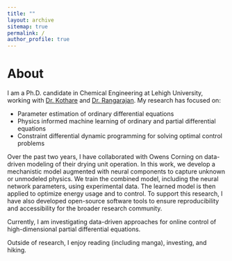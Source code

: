 ```yaml
---
title: ""
layout: archive
sitemap: true
permalink: /
author_profile: true
---
```


# About

I am a Ph.D. candidate in Chemical Engineering at Lehigh University, working with [Dr. Kothare](https://engineering.lehigh.edu/faculty/mayuresh-v-kothare) and [Dr. Rangarajan](https://engineering.lehigh.edu/faculty/srinivas-rangarajan). My research has focused on:

- Parameter estimation of ordinary differential equations
- Physics informed machine learning of ordinary and partial differential equations
- Constraint differential dynamic programming for solving optimal control problems

Over the past two years, I have collaborated with Owens Corning on data-driven modeling of their drying unit operation. In this work, we develop a mechanistic model augmented with neural components to capture unknown or unmodeled physics. We train the combined model, including the neural network parameters, using experimental data. The learned model is then applied to optimize energy usage and to control. To support this research, I have also developed open-source software tools to ensure reproducibility and accessibility for the broader research community.

Currently, I am investigating data-driven approaches for online control of high-dimensional partial differential equations.

Outside of research, I enjoy reading (including manga), investing, and hiking.


